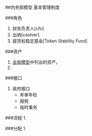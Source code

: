 ##内务部模型
基本管理制度

###角色
1. 财务负责人[cfo]
2. 出纳[cashier]
3. 提货权稳定基金[Token Stability Fund]
 
###资产
1. [全局模型](2-1.全局模型.md)中列出的资产。  
2.  

###接口
1. 政府接口
	* 年审年检
	* 报税
	* 临时事务

###流程
1.

###分配
1.